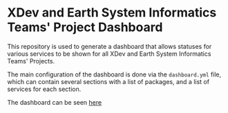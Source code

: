 # XDev and Earth System Informatics Teams' Project Dashboard

This repository is used to generate a dashboard that allows statuses for various
services to be shown for all XDev and Earth System Informatics Teams' Projects.

The main configuration of the dashboard is done via the ``dashboard.yml`` file,
which can contain several sections with a list of packages, and a list of services for each
section.

The dashboard can be seen [here](http://ncar.github.io/xdev-status-dashboard)
